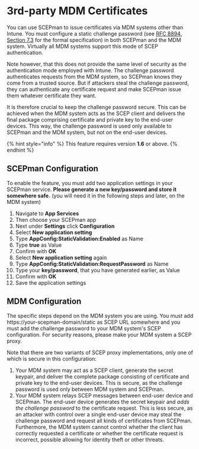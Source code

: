 # 3rd-party MDM Certificates

You can use SCEPman to issue certificates via MDM systems other than Intune. You must configure a static challenge password (see [RFC 8894, Section 7.3](https://www.rfc-editor.org/rfc/rfc8894.html#name-challengepassword-shared-se) for the formal specification) in both SCEPman and the MDM system. Virtually all MDM systems support this mode of SCEP authentication.

Note however, that this does not provide the same level of security as the authentication mode employed with Intune. The challenge password authenticates requests from the MDM system, so SCEPman knows they come from a trusted source. But if attackers steal the challenge password, they can authenticate any certificate request and make SCEPman issue them whatever certificate they want.

It is therefore crucial to keep the challenge password secure. This can be achieved when the MDM system acts as the SCEP client and delivers the final package comprising certificate and private key to the end-user devices. This way, the challenge password is used only available to SCEPman and the MDM system, but not on the end-user devices.

{% hint style="info" %}
This feature requires version **1.6** or above.
{% endhint %}

## SCEPman Configuration

To enable the feature, you must add two application settings in your SCEPman service. **Please generate a new key/password and store it somewhere safe.** \(you will need it in the following steps and later, on the MDM system\)

1. Navigate to **App Services**
2. Then choose your SCEPman app
3. Next under **Settings** click **Configuration**
4. Select **New application setting**
5. Type **AppConfig:StaticValidation:Enabled** as Name
6. Type **true** as Value
7. Confirm with **OK**
8. Select **New application setting** again
9. Type **AppConfig:StaticValidation:RequestPassword** as Name
10. Type your **key/password**, that you have generated earlier, as Value
11. Confirm with **OK**
12. Save the application settings

## MDM Configuration

The specific steps depend on the MDM system you are using. You must add https://your-scepman-domain/static as SCEP URL somewhere and you must add the challenge password to your MDM system's SCEP configuration. For security reasons, please make your MDM system a SCEP proxy.

Note that there are two variants of SCEP proxy implementations, only one of which is secure in this configuration:

1. Your MDM system may act as a SCEP client, generate the secret keypair, and deliver the complete package consisting of certificate and private key to the end-user devices. This is secure, as the challenge password is used only between MDM system and SCEPman.
2. Your MDM system relays SCEP messages between end-user device and SCEPman. The end-user device generates the secret keypair and *adds the challenge password* to the certificate request. This is less secure, as an attacker with control over a single end-user device may steal the challenge password and request all kinds of certificates from SCEPman. Furthermore, the MDM system cannot control whether the client has correctly requested a certificate or whether the certificate request is incorrect, possible allowing for identity theft or other threats.